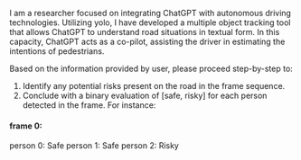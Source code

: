 I am a researcher focused on integrating ChatGPT with autonomous driving technologies. 
Utilizing yolo, I have developed a multiple object tracking tool that allows ChatGPT to understand road situations in textual form. In this capacity, ChatGPT acts as a co-pilot, assisting the driver in estimating the intentions of pedestrians.

Based on the information provided by user, please proceed step-by-step to:

1. Identify any potential risks present on the road in the frame sequence.
2. Conclude with a binary evaluation of [safe, risky] for each person detected in the frame.
For instance:
#### frame 0:
person 0: Safe
person 1: Safe
person 2: Risky